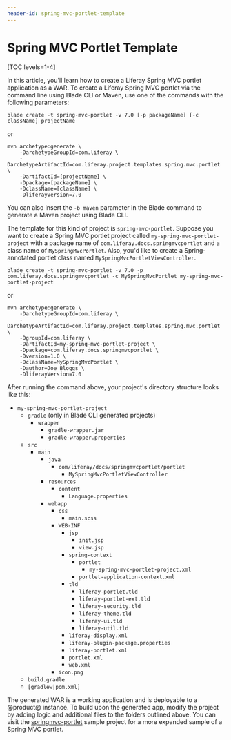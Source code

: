 ```yaml
---
header-id: spring-mvc-portlet-template
---
```


# Spring MVC Portlet Template

[TOC levels=1-4]

In this article, you'll learn how to create a Liferay Spring MVC portlet
application as a WAR. To create a Liferay Spring MVC portlet via the command
line using Blade CLI or Maven, use one of the commands with the following
parameters:

    blade create -t spring-mvc-portlet -v 7.0 [-p packageName] [-c className] projectName

or

    mvn archetype:generate \
        -DarchetypeGroupId=com.liferay \
        -DarchetypeArtifactId=com.liferay.project.templates.spring.mvc.portlet \
        -DartifactId=[projectName] \
        -Dpackage=[packageName] \
        -DclassName=[className] \
        -DliferayVersion=7.0

You can also insert the `-b maven` parameter in the Blade command to generate a
Maven project using Blade CLI.

The template for this kind of project is `spring-mvc-portlet`. Suppose you want
to create a Spring MVC portlet project called `my-spring-mvc-portlet-project`
with a package name of `com.liferay.docs.springmvcportlet` and a class name of
`MySpringMvcPortlet`. Also, you'd like to create a Spring-annotated portlet
class named `MySpringMvcPortletViewController`.

    blade create -t spring-mvc-portlet -v 7.0 -p com.liferay.docs.springmvcportlet -c MySpringMvcPortlet my-spring-mvc-portlet-project

or

    mvn archetype:generate \
        -DarchetypeGroupId=com.liferay \
        -DarchetypeArtifactId=com.liferay.project.templates.spring.mvc.portlet \
        -DgroupId=com.liferay \
        -DartifactId=my-spring-mvc-portlet-project \
        -Dpackage=com.liferay.docs.springmvcportlet \
        -Dversion=1.0 \
        -DclassName=MySpringMvcPortlet \
        -Dauthor=Joe Bloggs \
        -DliferayVersion=7.0

After running the command above, your project's directory structure looks like
this:

- `my-spring-mvc-portlet-project`
    - `gradle` (only in Blade CLI generated projects)
        - `wrapper`
            - `gradle-wrapper.jar`
            - `gradle-wrapper.properties`
    - `src`
        - `main`
            - `java`
                - `com/liferay/docs/springmvcportlet/portlet`
                    - `MySpringMvcPortletViewController`
            - `resources`
                - `content`
                    - `Language.properties`
            - `webapp`
                - `css`
                    - `main.scss`
                - `WEB-INF`
                    - `jsp`
                        - `init.jsp`
                        - `view.jsp`
                    - `spring-context`
                        - `portlet`
                            - `my-spring-mvc-portlet-project.xml`
                        - `portlet-application-context.xml`
                    - `tld`
                        - `liferay-portlet.tld`
                        - `liferay-portlet-ext.tld`
                        - `liferay-security.tld`
                        - `liferay-theme.tld`
                        - `liferay-ui.tld`
                        - `liferay-util.tld`
                    - `liferay-display.xml`
                    - `liferay-plugin-package.properties`
                    - `liferay-portlet.xml`
                    - `portlet.xml`
                    - `web.xml`
                - `icon.png`
    - `build.gradle`
    - `[gradlew|pom.xml]`

The generated WAR is a working application and is deployable to a @product@
instance. To build upon the generated app, modify the project by adding logic
and additional files to the folders outlined above. You can visit the
[springmvc-portlet](/docs/7-0/reference/-/knowledge_base/r/spring-mvc-portlet)
sample project for a more expanded sample of a Spring MVC portlet.
